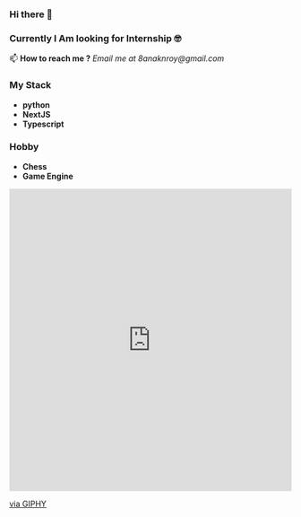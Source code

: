 ### Hi there 👋

### Currently I Am looking for Internship 🤓

📫 **How to reach me ?**
_Email me at 8anaknroy@gmail.com_

### My Stack
- **python**
- **NextJS**
- **Typescript**

### Hobby
- **Chess**
- **Game Engine**

<div style="width:100%;height:0;padding-bottom:107%;position:relative;"><iframe src="https://giphy.com/embed/4ilFRqgbzbx4c" width="100%" height="100%" style="position:absolute" frameBorder="0" class="giphy-embed" allowFullScreen></iframe></div><p><a href="https://giphy.com/gifs/smoking-cowboy-bebop-4ilFRqgbzbx4c">via GIPHY</a></p>
